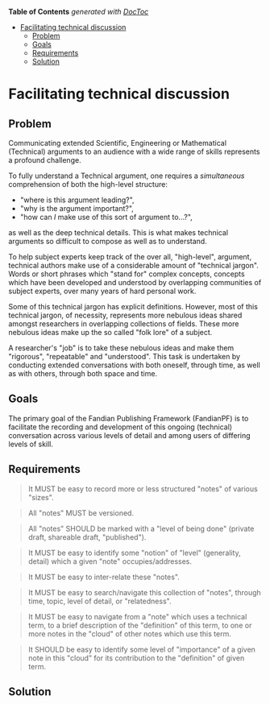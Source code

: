 **Table of Contents**  *generated with [DocToc](http://doctoc.herokuapp.com/)*

- [Facilitating technical discussion](#facilitating-technical-discussion)
	- [Problem](#problem)
	- [Goals](#goals)
	- [Requirements](#requirements)
	- [Solution](#solution)

# Facilitating technical discussion

## Problem

Communicating extended Scientific, Engineering or Mathematical 
(Technical) arguments to an audience with a wide range of skills 
represents a profound challenge.

To fully understand a Technical argument, one requires a *simultaneous* 
comprehension of both the high-level structure: 

 * "where is this argument leading?",
 * "why is the argument important?", 
 * "how can *I* make use of this sort of argument to...?",

as well as the deep technical details.  This is what makes technical 
arguments so difficult to compose as well as to understand.

To help subject experts keep track of the over all, "high-level", 
argument, technical authors make use of a considerable amount of 
"technical jargon".  Words or short phrases which "stand for" complex 
concepts, concepts which have been developed and understood by 
overlapping communities of subject experts, over many years of hard 
personal work.

Some of this technical jargon has explicit definitions. However, most 
of this technical jargon, of necessity, represents more nebulous ideas 
shared amongst researchers in overlapping collections of fields. These 
more nebulous ideas make up the so called "folk lore" of a subject.

A researcher's "job" is to take these nebulous ideas and make them 
"rigorous", "repeatable" and "understood". This task is undertaken by 
conducting extended conversations with both oneself, through time, as 
well as with others, through both space and time.

## Goals

The primary goal of the Fandian Publishing Framework (FandianPF) is to 
facilitate the recording and development of this ongoing (technical) 
conversation across various levels of detail and among users of 
differing levels of skill.

## Requirements

> It MUST be easy to record more or less structured "notes" of various 
> "sizes".

> All "notes" MUST be versioned.

> All "notes" SHOULD be marked with a "level of being done" (private 
> draft, shareable draft, "published").

> It MUST be easy to identify some "notion" of "level" (generality, 
> detail) which a given "note" occupies/addresses.

> It MUST be easy to inter-relate these "notes".

> It MUST be easy to search/navigate this collection of "notes", 
> through time, topic, level of detail, or "relatedness".

> It MUST be easy to navigate from a "note" which uses a technical 
> term, to a brief description of the "definition" of this term, to one 
> or more notes in the "cloud" of other notes which use this term.

> It SHOULD be easy to identify some level of "importance" of a given 
> note in this "cloud" for its contribution to the "definition" of 
> given term.

## Solution
